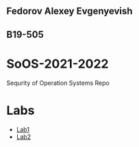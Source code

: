 ## Fedorov Alexey Evgenyevish
## B19-505
# SoOS-2021-2022
Sequrity of Operation Systems Repo

# Labs
  - [Lab1](https://github.com/ullibniss/SoOS-2021-2022/tree/master/labs/lab1)
  - [Lab2](https://github.com/ullibniss/SoOS-2021-2022/tree/master/labs/lab2)
